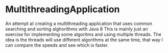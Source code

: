 # MultithreadingApplication
An attempt at creating a multithreading application that uses common searching and sorting alghorithms with Java 8
This is mainly just an exercise for implementing some algoritms and using multiple threads. The idea is the threads will use
different algorithms at the same time, that way I can compare the speeds and see which is faster. 
